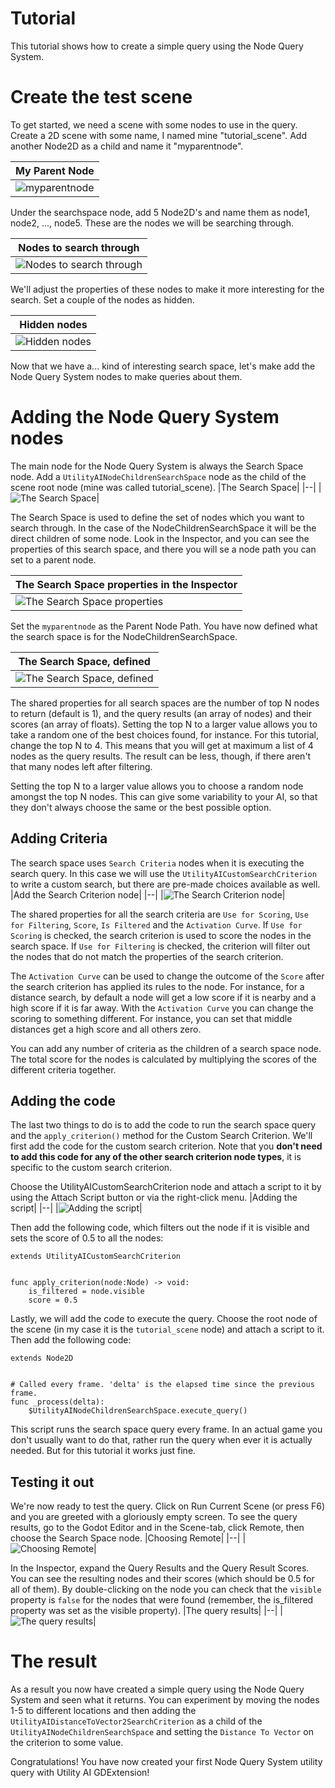 # Tutorial
This tutorial shows how to create a simple query using the Node Query System.

# Create the test scene
To get started, we need a scene with some nodes to use in the query. Create a 2D scene with some name, I named mine "tutorial_scene". Add another Node2D as a child and name it "myparentnode".

|My Parent Node|
|--|
|![myparentnode](tutorial_3_pic_1.png)|

Under the searchspace node, add 5 Node2D's and name them as node1, node2, ..., node5. These are the nodes we will be searching through. 

|Nodes to search through|
|--|
|![Nodes to search through](tutorial_3_pic_2.png)|

We'll adjust the properties of these nodes to make it more interesting for the search. Set a couple of the nodes as hidden.

|Hidden nodes|
|--|
|![Hidden nodes](tutorial_3_pic_3.png)|

Now that we have a... kind of interesting search space, let's make add the Node Query System nodes to make queries about them.

# Adding the Node Query System nodes
The main node for the Node Query System is always the Search Space node. Add a `UtilityAINodeChildrenSearchSpace` node as the child of the scene root node (mine was called tutorial_scene). 
|The Search Space|
|--|
|![The Search Space](tutorial_3_pic_4.png)|

The Search Space is used to define the set of nodes which you want to search through. In the case of the NodeChildrenSearchSpace it will be the direct children of some node. Look in the Inspector, and you can see the properties of this search space, and there you will se a node path you can set to a parent node.

|The Search Space properties in the Inspector|
|--|
|![The Search Space properties](tutorial_3_pic_5.png)|

Set the `myparentnode` as the Parent Node Path. You have now defined what the search space is for the NodeChildrenSearchSpace.

|The Search Space, defined|
|--|
|![The Search Space, defined](tutorial_3_pic_6.png)|

The shared properties for all search spaces are the number of top N nodes to return (default is 1), and the query results (an array of nodes) and their scores (an array of floats). Setting the top N to a larger value allows you to take a random one of the best choices found, for instance. For this tutorial, change the top N to 4. This means that you will get at maximum a list of 4 nodes as the query results. The result can be less, though, if there aren't that many nodes left after filtering. 

Setting the top N to a larger value allows you to choose a random node amongst the top N nodes. This can give some variability to your AI, so that they don't always choose the same or the best possible option. 


## Adding Criteria

The search space uses `Search Criteria` nodes when it is executing the search query. In this case we will use the `UtilityAICustomSearchCriterion` to write a custom search, but there are pre-made choices available as well.
|Add the Search Criterion node|
|--|
|![The Search Criterion node](tutorial_3_pic_7.png)|

The shared properties for all the search criteria are `Use for Scoring`, `Use for Filtering`, `Score`, `Is Filtered` and the `Activation Curve`. If `Use for Scoring` is checked, the search criterion is used to score the nodes in the search space. If `Use for Filtering` is checked, the criterion will filter out the nodes that do not match the properties of the search criterion. 

The `Activation Curve` can be used to change the outcome of the `Score` after the search criterion has applied its rules to the node. For instance, for a distance search, by default a node will get a low score if it is nearby and a high score if it is far away. With the `Activation Curve` you can change the scoring to something different. For instance, you can set that middle distances get a high score and all others zero.

You can add any number of criteria as the children of a search space node. The total score for the nodes is calculated by multiplying the scores of the different criteria together.


## Adding the code
The last two things to do is to add the code to run the search space query and the `apply_criterion()` method for the Custom Search Criterion. We'll first add the code for the custom search criterion. Note that you **don't need to add this code for any of the other search criterion node types**, it is specific to the custom search criterion.

Choose the UtilityAICustomSearchCriterion node and attach a script to it by using the Attach Script button or via the right-click menu.
|Adding the script|
|--|
|![Adding the script](tutorial_3_pic_8.png)|

Then add the following code, which filters out the node if it is visible and sets the score of 0.5 to all the nodes:

```gdscript
extends UtilityAICustomSearchCriterion


func apply_criterion(node:Node) -> void:
	is_filtered = node.visible
	score = 0.5

```

Lastly, we will add the code to execute the query. Choose the root node of the scene (in my case it is the `tutorial_scene` node) and attach a script to it. Then add the following code:

```gdscript
extends Node2D


# Called every frame. 'delta' is the elapsed time since the previous frame.
func _process(delta):
	$UtilityAINodeChildrenSearchSpace.execute_query()

```

This script runs the search space query every frame. In an actual game you don't usually want to do that, rather run the query when ever it is actually needed. But for this tutorial it works just fine.


## Testing it out
We're now ready to test the query. Click on Run Current Scene (or press F6) and you are greeted with a gloriously empty screen. To see the query results, go to the Godot Editor and in the Scene-tab, click Remote, then choose the Search Space node.
|Choosing Remote|
|--|
|![Choosing Remote](tutorial_3_pic_9.png)|

In the Inspector, expand the Query Results and the Query Result Scores. You can see the resulting nodes and their scores (which should be 0.5 for all of them). By double-clicking on the node you can check that the `visible` property is `false` for the nodes that were found (remember, the is_filtered property was set as the visible property).
|The query results|
|--|
|![The query results](tutorial_3_pic_10.png)|



# The result
As a result you now have created a simple query using the Node Query System and seen what it returns. You can experiment by moving the nodes 1-5 to different locations and then adding the `UtilityAIDistanceToVector2SearchCriterion` as a child of the `UtilityAINodeChildrenSearchSpace` and setting the `Distance To Vector` on the criterion to some value.

Congratulations! You have now created your first Node Query System utility query with Utility AI GDExtension!